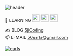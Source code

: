 ![header](https://capsule-render.vercel.app/api?type=waving&color=auto&height=300&section=header&text=5jiCoding&animation=fadeIn&fontSize=80&animation=fadeIn&fontAlignY=38&desc=By%20Jisoo%20Oh&descAlignY=60&descAlign=70)


🚀 LEARNING  <img src="https://img.shields.io/badge/spring boot-6DB33F?style=for-the-badge&logo=spring&logoColor=white" height="25"> <img src="https://img.shields.io/badge/algorithm-3776AB?style=for-the-badge&logo=python&logoColor=white" height="25"> <img src="https://img.shields.io/badge/react-61DAFB?style=for-the-badge&logo=react&logoColor=white" height="25">

✍️ BLOG [5jiCoding](https://5ji-record.tistory.com/) <br>
📫 E-MAIL [56earls@gmail.com](mailto:56earls@gmail.com) <br>

<!-- [![earls](http://mazassumnida.wtf/api/v2/generate_badge?boj=earls)](https://solved.ac/earls) -->
[![earls](http://mazassumnida.wtf/api/mini/generate_badge?boj=earls)](https://solved.ac/earls)
